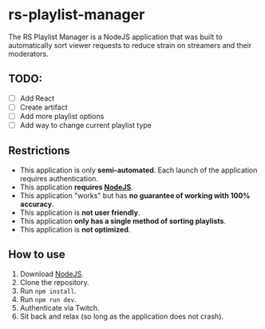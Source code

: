 # rs-playlist-manager

The RS Playlist Manager is a NodeJS application that was built to automatically sort viewer requests to reduce strain on streamers and their moderators.

## TODO:

- [ ] Add React
- [ ] Create artifact
- [ ] Add more playlist options
- [ ] Add way to change current playlist type

## Restrictions

- This application is only **semi-automated**. Each launch of the application requires authentication.
- This application **requires [NodeJS](https://nodejs.org/en/)**.
- This application "works" but has **no guarantee of working with 100% accuracy**.
- This application is **not user friendly**.
- This application **only has a single method of sorting playlists**.
- This application is **not optimized**.

## How to use

1. Download [NodeJS](https://nodejs.org/en/).
2. Clone the repository.
3. Run `npm install`.
4. Run `npm run dev`.
5. Authenticate via Twitch.
6. Sit back and relax (so long as the application does not crash).